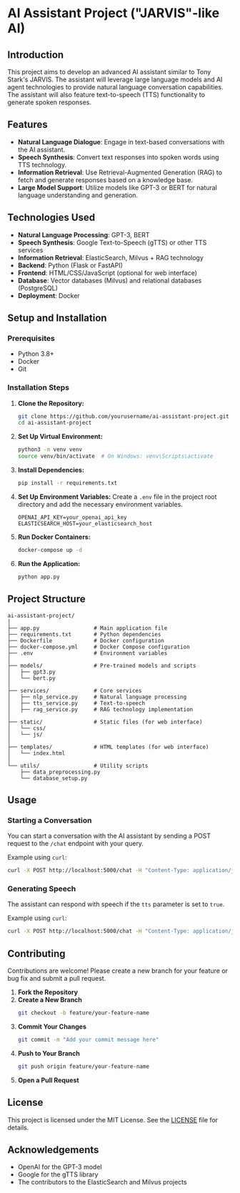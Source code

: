 # AI Assistant Project ("JARVIS"-like AI)

## Introduction
This project aims to develop an advanced AI assistant similar to Tony Stark's JARVIS. The assistant will leverage large language models and AI agent technologies to provide natural language conversation capabilities. The assistant will also feature text-to-speech (TTS) functionality to generate spoken responses.

## Features
- **Natural Language Dialogue**: Engage in text-based conversations with the AI assistant.
- **Speech Synthesis**: Convert text responses into spoken words using TTS technology.
- **Information Retrieval**: Use Retrieval-Augmented Generation (RAG) to fetch and generate responses based on a knowledge base.
- **Large Model Support**: Utilize models like GPT-3 or BERT for natural language understanding and generation.

## Technologies Used
- **Natural Language Processing**: GPT-3, BERT
- **Speech Synthesis**: Google Text-to-Speech (gTTS) or other TTS services
- **Information Retrieval**: ElasticSearch, Milvus + RAG technology
- **Backend**: Python (Flask or FastAPI)
- **Frontend**: HTML/CSS/JavaScript (optional for web interface)
- **Database**: Vector databases (Milvus) and relational databases (PostgreSQL)
- **Deployment**: Docker

## Setup and Installation

### Prerequisites
- Python 3.8+
- Docker
- Git

### Installation Steps

1. **Clone the Repository:**
   ```sh
   git clone https://github.com/yourusername/ai-assistant-project.git
   cd ai-assistant-project
   ```

2. **Set Up Virtual Environment:**
   ```sh
   python3 -m venv venv
   source venv/bin/activate  # On Windows: venv\Scripts\activate
   ```

3. **Install Dependencies:**
   ```sh
   pip install -r requirements.txt
   ```

4. **Set Up Environment Variables:**
   Create a `.env` file in the project root directory and add the necessary environment variables.
   ```env
   OPENAI_API_KEY=your_openai_api_key
   ELASTICSEARCH_HOST=your_elasticsearch_host
   ```

5. **Run Docker Containers:**
   ```sh
   docker-compose up -d
   ```

6. **Run the Application:**
   ```sh
   python app.py
   ```

## Project Structure
```
ai-assistant-project/
│
├── app.py                 # Main application file
├── requirements.txt       # Python dependencies
├── Dockerfile             # Docker configuration
├── docker-compose.yml     # Docker Compose configuration
├── .env                   # Environment variables
│
├── models/                # Pre-trained models and scripts
│   ├── gpt3.py
│   └── bert.py
│
├── services/              # Core services
│   ├── nlp_service.py     # Natural language processing
│   ├── tts_service.py     # Text-to-speech
│   ├── rag_service.py     # RAG technology implementation
│
├── static/                # Static files (for web interface)
│   └── css/
│   └── js/
│
├── templates/             # HTML templates (for web interface)
│   └── index.html
│
└── utils/                 # Utility scripts
    ├── data_preprocessing.py
    └── database_setup.py
```

## Usage

### Starting a Conversation
You can start a conversation with the AI assistant by sending a POST request to the `/chat` endpoint with your query.

Example using `curl`:
```sh
curl -X POST http://localhost:5000/chat -H "Content-Type: application/json" -d '{"query": "Hello, how are you?"}'
```

### Generating Speech
The assistant can respond with speech if the `tts` parameter is set to `true`.

Example using `curl`:
```sh
curl -X POST http://localhost:5000/chat -H "Content-Type: application/json" -d '{"query": "Tell me a joke.", "tts": true}'
```

## Contributing
Contributions are welcome! Please create a new branch for your feature or bug fix and submit a pull request.

1. **Fork the Repository**
2. **Create a New Branch**
   ```sh
   git checkout -b feature/your-feature-name
   ```
3. **Commit Your Changes**
   ```sh
   git commit -m "Add your commit message here"
   ```
4. **Push to Your Branch**
   ```sh
   git push origin feature/your-feature-name
   ```
5. **Open a Pull Request**

## License
This project is licensed under the MIT License. See the [LICENSE](LICENSE) file for details.

## Acknowledgements
- OpenAI for the GPT-3 model
- Google for the gTTS library
- The contributors to the ElasticSearch and Milvus projects

